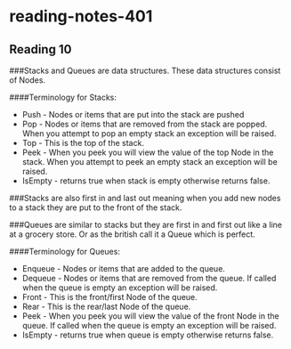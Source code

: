 # reading-notes-401


## Reading 10

###Stacks and Queues are data structures. These data structures consist of Nodes. 

####Terminology for Stacks:

* Push - Nodes or items that are put into the stack are pushed
* Pop - Nodes or items that are removed from the stack are popped. When you attempt to pop an empty stack an exception will be raised.
* Top - This is the top of the stack.
* Peek - When you peek you will view the value of the top Node in the stack. When you attempt to peek an empty stack an exception will be raised.
* IsEmpty - returns true when stack is empty otherwise returns false.

###Stacks are also first in and last out meaning when you add new nodes to a stack they are put to the front of the stack. 

###Queues are similar to stacks but they are first in and first out like a line at a grocery store. Or as the british call it a Queue which is perfect.

####Terminology for Queues: 

* Enqueue - Nodes or items that are added to the queue.
* Dequeue - Nodes or items that are removed from the queue. If called when the queue is empty an exception will be raised.
* Front - This is the front/first Node of the queue.
* Rear - This is the rear/last Node of the queue.
* Peek - When you peek you will view the value of the front Node in the queue. If called when the queue is empty an exception will be raised.
* IsEmpty - returns true when queue is empty otherwise returns false.